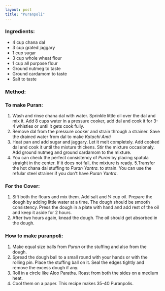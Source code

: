 ```yaml
---
layout: post
title: "Puranpoli"
---
```



### Ingredients:
* 4 cup chana dal
* 3 cup grated jaggary
* 1 cup sugar
* 3 cup whole wheat flour 
* 1 cup all purpose flour
* Ground nutmeg to taste
* Ground cardamom to taste
* Salt to taste

### Method:
### To make Puran:
1. Wash and rinse chana dal with water. Sprinkle little oil over the dal and mix it. Add 8 cups water in a pressure cooker, add dal and cook it for 3-4 whistles or until it gets cook fully. 
2. Remove dal from the pressure cooker and strain through a strainer. Save the drained water from dal to make _Katachi Amti_ 
3. Heat pan and add sugar and jaggary. Let it melt completely. Add cooked dal and cook it until the mixture thickens. Stir the mixture occasionaly. Add ground nutmeg and ground cardamom to the mixture. 
4. You can check the perfect consistency of _Puran_ by placing spatula straight in the center. If it does not fall, the mixture is ready. 
5.Transfer the hot chana dal stuffing to _Puran Yantra_. to strain. You can use the refular steel strainer if you don't have _Puran Yantra_.

### For the Cover:
1. Sift both the flours and mix them. Add salt and ¼ cup oil. Prepare the dough by adding little water at a time. The dough should be smooth consistency. Press the dough in a plate with hand and add rest of the oil and keep it aside for 2 hours. 
2. After two hours again, knead the dough. The oil should get absorbed in the dough. 

### How to make puranpoli:
1. Make equal size balls from _Puran_ or the stuffing and also from the dough. 
2. Spread the dough ball to a small round with your hands or with the rolling pin. Place the stuffing ball on it. Seal the edges tightly and remove the excess dough if any.
3. Roll in a circle like Aloo Paratha. Roast from both the sides on a medium heat. 
4. Cool them on a paper. This recipe makes 35-40 Puranpolis.
